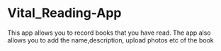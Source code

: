 # Vital_Reading-App
This app allows you to record books that you have read. The app also allows you to add the name,description, upload photos etc of the book
